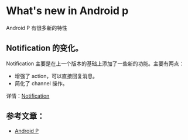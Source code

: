 # What's new in Android p

Android P 有很多新的特性

## Notification 的变化。

Notification 主要是在上一个版本的基础上添加了一些新的功能。主要有两点：
- 增强了 action，可以直接回复消息。
- 简化了 channel 操作。

详情：[Notification](Notification.md)
## 参考文章：
- [Android P](https://developer.android.com/about/versions/pie/android-9.0)